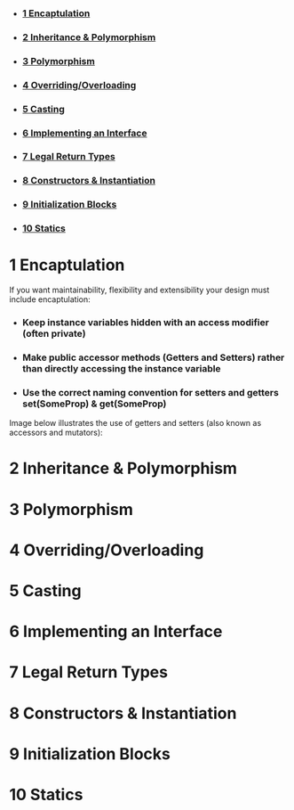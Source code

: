 - ### [1 Encaptulation](#1_Encaptulation)
- ### [2 Inheritance & Polymorphism](#2_Inheritance_&_Polymorphism)
- ### [3 Polymorphism](#3_Polymorphism)
- ### [4 Overriding/Overloading](#4_Overriding/Overloading)
- ### [5 Casting](#5_Casting)
- ### [6 Implementing an Interface](#6_Implementing_an_Interface)
- ### [7 Legal Return Types](#7_Legal_Return_Types)
- ### [8 Constructors & Instantiation](#8_Constructors_&_Instantiation)
- ### [9 Initialization Blocks](#9_Initialization_Blocks)
- ### [10 Statics](#10_Statics)

# <a name="1_Encaptulation"></a> 1 Encaptulation

If you want maintainability, flexibility and extensibility your design must include encaptulation:
- ### Keep instance variables hidden with an access modifier (often private)
- ### Make public accessor methods (Getters and Setters) rather than directly accessing the instance variable
- ### Use the correct naming convention for setters and getters set(SomeProp) & get(SomeProp)

Image below illustrates the use of getters and setters (also known as accessors and mutators):


# <a name="2_Inheritance_&_Polymorphism"></a> 2 Inheritance & Polymorphism

# <a name="3_Polymorphism"></a> 3 Polymorphism

# <a name="4_Overriding/Overloading"></a> 4 Overriding/Overloading

# <a name="5_Casting"></a> 5 Casting

# <a name="#6_Implementing_an_Interface"></a> 6 Implementing an Interface

# <a name="7_Legal_Return_Types"></a> 7 Legal Return Types

# <a name="8_Constructors_&_Instantiation"></a> 8 Constructors & Instantiation

# <a name="9_Initialization_Blocks"></a> 9 Initialization Blocks

# <a name="10_Statics"></a> 10 Statics